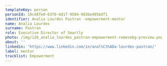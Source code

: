 ```yaml
---
templateKey: person
personId: 10c48fe0-63f0-4d1f-9584-9d3be495bdf1
identifier: Analia Lourdes Pastran -empowerment-mentor
name: Analia Lourdes
surname: Pastran
role: Executive Director of Smartly
photo: /img/i26_analia_lourdes_pastran-empowerment-removebg-preview.png
about: ''
linkedin: 'https://www.linkedin.com/in/anal%C3%ADa-lourdes-pastran/'
label: mentor
tracklist: Empowerment
---
```


